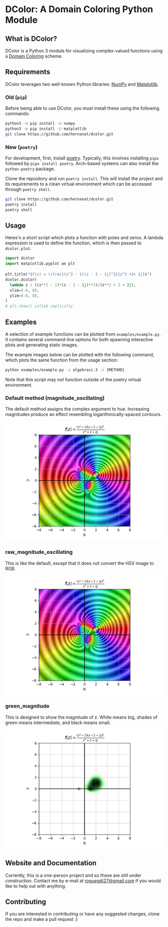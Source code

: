 # DColor: A Domain Coloring Python Module

## What is DColor?

DColor is a Python 3 module for visualizing complex-valued functions using a [Domain Coloring](https://en.wikipedia.org/wiki/Domain_coloring) scheme.

## Requirements

DColor leverages two well-known Python libraries: [NumPy](https://numpy.org/) and [Matplotlib](https://matplotlib.org/).

### Old (`pip`)

Before being able to use DColor, you must install these using the following commands:

```bash
python3 -m pip install -U numpy
python3 -m pip install -U matplotlib
git clone https://github.com/hernanat/dcolor.git
```

### New (`poetry`)

For development, first, install [poetry](https://python-poetry.org/).
Typically, this involves installing `pipx` followed by `pipx install poetry`.
Arch-based systems can also install the `python-poetry` package.

Clone the repository and run `poetry install`.
This will install the project and its requirements to a clean virtual environment which can be accessed through `poetry shell`.

```bash
git clone https://github.com/hernanat/dcolor.git
poetry install
poetry shell
```

<!-- TODO
Figuring out how to install this this more permanently is a hanging question.
Poetry will let you build a wheel and tarball with `poetry build`, but getting this into PyPI would be better.
-->

## Usage

Heres's a short script which plots a function with poles and zeros.
A lambda expression is used to define the function, which is then passed to `dcolor.plot`.

```python
import dcolor
import matplotlib.pyplot as plt

plt.title("$f(z) = \\frac{(z^2 - 1)(z - 2 - 1j)^2}{z^2 +2+ 2j}$")
dcolor.dcolor(
  lambda z : ((z**2 - 1)*(z - 2 - 1j)**2)/(z**2 + 2 + 2j),
  xlim=(-8, 8),
  ylim=(-8, 8),
)
# plt.show() called implicitly
```

## Examples

A selection of example functions can be plotted from `examples/example.py`.
It contains several command-line options for both spawning interactive plots and
generating static images.

The example images below can be plotted with the following command, which plots the
same function from the usage section:

```bash
python examples/example.py -s algebraic.3 -c {METHOD}
```

Note that this script may not function outside of the poetry virtual environment.

### Default method (magnitude_oscillating)

The default method assigns the complex argument to hue.
Increasing magnitudes produce an effect resembling logarithmically-spaced contours.

![magnitude_oscillating example](images/magnitude_oscillating_algebraic_3.png)

### raw_magnitude_oscillating

This is like the default, except that it does not convert the HSV image to RGB.

![raw_magnitude_oscillating example](images/raw_magnitude_oscillating_algebraic_3.png)

### green_magnitude

This is designed to show  the magnitude of z.
White means big, shades of green means intermediate, and black means small.

![green_magnitude_example](images/green_magnitude_algebraic_3.png)


## Website and Documentation

Currently, this is a one-person project and so these are still under construction. Contact me by e-mail at roguegdi27@gmail.com if you would like to help out with anything.

## Contributing

If you are interested in contributing or have any suggested changes, clone the repo and make a pull request :)
